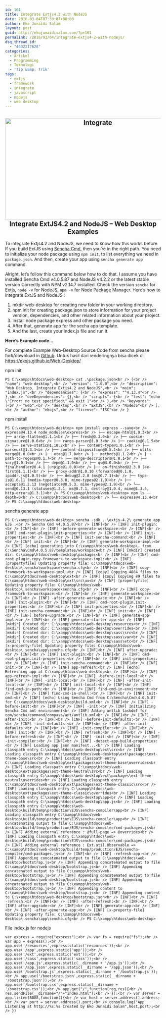 ```yaml
---
id: 161
title: Integrate Extjs4.2 with NodeJS
date: 2016-03-04T07:30:07+00:00
author: Eko Junaidi Salam
layout: post
guid: http://ekojunaidisalam.com/?p=161
permalink: /2016/03/04/integrate-extjs4-2-with-nodejs/
dsq_thread_id:
  - "4632217628"
categories:
  - Artikel
  - Programming
  - Teknologi
  - 'Tip &amp; Trik'
tags:
  - extjs
  - framework
  - integrate
  - javascript
  - nodejs
  - web desktop
---
```

<h2 style="text-align: center;">
  <a href="https://ekojunaidisalam.com/wp-content/uploads/2016/02/web-desktop.png" rel="attachment wp-att-162"><img class="aligncenter wp-image-162 size-large" src="https://ekojunaidisalam.com/wp-content/uploads/2016/02/web-desktop-1024x576.png" alt="Integrate" width="584" height="329" srcset="https://ekojunaidisalam.com/wp-content/uploads/2016/02/web-desktop-1024x576.png 1024w, https://ekojunaidisalam.com/wp-content/uploads/2016/02/web-desktop-300x169.png 300w, https://ekojunaidisalam.com/wp-content/uploads/2016/02/web-desktop-768x432.png 768w, https://ekojunaidisalam.com/wp-content/uploads/2016/02/web-desktop-500x281.png 500w, https://ekojunaidisalam.com/wp-content/uploads/2016/02/web-desktop.png 1366w" sizes="(max-width: 584px) 100vw, 584px" /></a><br /> Integrate ExtJS4.2 and NodeJS &#8211; Web Desktop Examples
</h2>

To integrate Extjs4.2 and NodeJS, we need to know how this works before. If you build ExtJS using <a href="http://docs.sencha.com/extjs/4.2.2/#!/guide/command" target="_blank">Sencha Cmd</a>, then you&#8217;re in the right path. You need to initialize your node package using `npm init`, to list everything we need in `package.json`. And then, create your app using `sencha generate app` command.<a name='more'></a>

Alright, let&#8217;s follow this command below how to do that. I assume you have installed Sencha Cmd v4.0.5.87 and NodeJS v4.2.2 or the latest stable version Correctly with NPM v2.14.7 installed. Check the version `sencha` for Extjs, `node -v` for NodeJS, `npm -v` for Node Package Manager. Here&#8217;s how to integrate ExtJS and NodeJS :

  1. mkdir web-desktop for creating new folder in your working directory.
  2. npm init for creating package.json to store information for your project version, dependencies, and other related information about your project.
  3. Install node package express and other package you need.
  4. After that, generate app for the secha app template.
  5. And the last, create your index.js file and run it.

**Here&#8217;s Example code&#8230;**
  
For complete Example Web-Desktop Source Code from sencha please fork/download in <a href="https://github.com/ekojs/Web-Desktop" target="_blank">Github</a>. Untuk hasil dari renderingnya bisa dicek di <a href="https://ekojs.github.io/Web-Desktop/" target="_blank">https://ekojs.github.io/Web-Desktop/</a>

npm init
  
`PS C:\xampp\htdocs\web-desktop> cat .\package.json<br />
{<br />
"name": "web-desktop",<br />
"version": "1.0.0",<br />
"description": "Web Desktop, Integrate Extjs4.2 and NodeJS",<br />
"main": "index.js",<br />
"dependencies": {<br />
"express": "^4.13.4"<br />
},<br />
"devDependencies": {},<br />
"scripts": {<br />
"test": "echo \"Error: no test specified\" && exit 1"<br />
},<br />
"keywords": [<br />
"web",<br />
"desktop",<br />
"ExtJS",<br />
"NodeJS"<br />
],<br />
"author": "ekojs",<br />
"license": "ISC"<br />
}`

npm install
  
`PS C:\xampp\htdocs\web-desktop> npm install express --save<br />
express@4.13.4 node_modules\express<br />
├── escape-html@1.0.3<br />
├── array-flatten@1.1.1<br />
├── fresh@0.3.0<br />
├── cookie-signature@1.0.6<br />
├── range-parser@1.0.3<br />
├── cookie@0.1.5<br />
├── serve-static@1.10.2<br />
├── content-type@1.0.1<br />
├── parseurl@1.3.1<br />
├── content-disposition@0.5.1<br />
├── utils-merge@1.0.0<br />
├── etag@1.7.0<br />
├── methods@1.1.2<br />
├── path-to-regexp@0.1.7<br />
├── merge-descriptors@1.0.1<br />
├── vary@1.0.1<br />
├── depd@1.1.0<br />
├── qs@4.0.0<br />
├── finalhandler@0.4.1 (unpipe@1.0.0)<br />
├── on-finished@2.3.0 (ee-first@1.1.1)<br />
├── proxy-addr@1.0.10 (forwarded@0.1.0, ipaddr.js@1.0.5)<br />
├── debug@2.2.0 (ms@0.7.1)<br />
├── type-is@1.6.11 (media-typer@0.3.0, mime-types@2.1.9)<br />
├── accepts@1.2.13 (negotiator@0.5.3, mime-types@2.1.9)<br />
└── send@0.13.1 (statuses@1.2.1, ms@0.7.1, destroy@1.0.4, mime@1.3.4, http-errors@1.3.1)<br />
PS C:\xampp\htdocs\web-desktop> npm ls --depth=0<br />
C:\xampp\htdocs\web-desktop<br />
└── express@4.13.4<br />
PS C:\xampp\htdocs\web-desktop>`

sencha generate app
  
`PS C:\xampp\htdocs\web-desktop> sencha -sdk ..\extjs-4.2\ generate app EJS .<br />
Sencha Cmd v4.0.5.87<br />
[INF]<br />
[INF] init-plugin:<br />
[INF]<br />
[INF] -before-generate-workspace:<br />
[INF]<br />
[INF] cmd-root-plugin.init-properties:<br />
[INF]<br />
[INF] init-properties:<br />
[INF]<br />
[INF] init-sencha-command:<br />
[INF]<br />
[INF] init:<br />
[INF]<br />
[INF] generate-workspace-impl:<br />
[INF] [echo] generating into C:\xampp\htdocs\web-desktop\. from C:\Sencha\Cmd\4.0.5.87/templates/workspace<br />
[INF] [mkdir] Created dir: C:\xampp\htdocs\web-desktop\packages<br />
[INF]<br />
[INF] cmd-root-plugin.copy-framework-to-workspace-impl:<br />
[INF] [propertyfile] Updating property file: C:\xampp\htdocs\web-desktop\.sencha\workspace\sencha.cfg<br />
[INF]<br />
[INF] copy-framework-to-workspace-impl:<br />
[INF] [copy] Copying 4884 files to C:\xampp\htdocs\web-desktop\ext<br />
[INF] [copy] Copying 89 files to C:\xampp\htdocs\web-desktop\ext\src\ux<br />
[INF] [propertyfile] Updating property file: C:\xampp\htdocs\web-desktop\.sencha\workspace\sencha.cfg<br />
[INF]<br />
[INF] copy-framework-to-workspace:<br />
[INF]<br />
[INF] generate-workspace:<br />
[INF]<br />
[INF] -after-generate-workspace:<br />
[INF]<br />
[INF] init-plugin:<br />
[INF]<br />
[INF] cmd-root-plugin.init-properties:<br />
[INF]<br />
[INF] init-properties:<br />
[INF]<br />
[INF] init-sencha-command:<br />
[INF]<br />
[INF] init:<br />
[INF]<br />
[INF] before-upgrade:<br />
[INF]<br />
[INF] generate-app-impl:<br />
[INF]<br />
[INF] generate-starter-app:<br />
[INF] [mkdir] Created dir: C:\xampp\htdocs\web-desktop\resources<br />
[INF] [mkdir] Created dir: C:\xampp\htdocs\web-desktop\overrides<br />
[INF] [mkdir] Created dir: C:\xampp\htdocs\web-desktop\sass\src<br />
[INF] [mkdir] Created dir: C:\xampp\htdocs\web-desktop\sass\var<br />
[INF] [mkdir] Created dir: C:\xampp\htdocs\web-desktop\sass\etc<br />
[INF] [x-property-file] Updating property file: C:\xampp\htdocs\web-desktop\.sencha\app\sencha.cfg<br />
[INF]<br />
[INF] after-upgrade:<br />
[INF]<br />
[INF] init-plugin:<br />
[INF]<br />
[INF] cmd-root-plugin.init-properties:<br />
[INF]<br />
[INF] init-properties:<br />
[INF]<br />
[INF] init-sencha-command:<br />
[INF]<br />
[INF] init:<br />
[INF]<br />
[INF] app-refresh:<br />
[INF] [echo] Refreshing app at C:\xampp\htdocs\web-desktop<br />
[INF]<br />
[INF] app-refresh-impl:<br />
[INF]<br />
[INF] -before-init-local:<br />
[INF]<br />
[INF] -init-local:<br />
[INF]<br />
[INF] -after-init-local:<br />
[INF]<br />
[INF] init-local:<br />
[INF]<br />
[INF] find-cmd-in-path:<br />
[INF]<br />
[INF] find-cmd-in-environment:<br />
[INF]<br />
[INF] find-cmd-in-shell:<br />
[INF]<br />
[INF] init-cmd:<br />
[INF] [echo] Using Sencha Cmd from C:\Sencha\Cmd\4.0.5.87 for C:\xampp\htdocs\web-desktop\build.xml<br />
[INF]<br />
[INF] -before-init:<br />
[INF]<br />
[INF] -init:<br />
[INF] Initializing Sencha Cmd ant environment<br />
[INF] Adding antlib taskdef for com/sencha/command/compass/ant/antlib.xml<br />
[INF]<br />
[INF] -after-init:<br />
[INF]<br />
[INF] -before-init-defaults:<br />
[INF]<br />
[INF] -init-defaults:<br />
[INF]<br />
[INF] -after-init-defaults:<br />
[INF]<br />
[INF] -init-compiler:<br />
[INF]<br />
[INF] init:<br />
[INF]<br />
[INF] refresh:<br />
[INF]<br />
[INF] -before-refresh:<br />
[INF]<br />
[INF] -init:<br />
[INF]<br />
[INF] -init-compiler:<br />
[INF]<br />
[INF] -detect-app-build-properties:<br />
[INF] Loading app json manifest...<br />
[INF] Loading classpath entry C:\xampp\htdocs\web-desktop\ext\src<br />
[INF] Loading classpath entry C:\xampp\htdocs\web-desktop\ext\packages\ext-theme-base\src<br />
[INF] Loading classpath entry C:\xampp\htdocs\web-desktop\ext\packages\ext-theme-base\overrides<br />
[INF] Loading classpath entry C:\xampp\htdocs\web-desktop\ext\packages\ext-theme-neutral\src<br />
[INF] Loading classpath entry C:\xampp\htdocs\web-desktop\ext\packages\ext-theme-neutral\overrides<br />
[INF] Loading classpath entry C:\xampp\htdocs\web-desktop\ext\packages\ext-theme-classic\src<br />
[INF] Loading classpath entry C:\xampp\htdocs\web-desktop\ext\packages\ext-theme-classic\overrides<br />
[INF] Loading classpath entry C:\xampp\htdocs\web-desktop\app<br />
[INF] Loading classpath entry C:\xampp\htdocs\web-desktop\app.js<br />
[INF] Loading classpath entry C:\xampp\htdocs\web-desktop\build\temp\production\EJS\sencha-compiler\app<br />
[INF] Loading classpath entry C:\xampp\htdocs\web-desktop\build\temp\production\EJS\sencha-compiler\app<br />
[INF] Concatenating output to file C:\xampp\htdocs\web-desktop/build/temp/production/EJS/sencha-compiler/cmd-packages.js<br />
[INF] Adding external reference : @full-page => @overrides<br />
[INF] Loading classpath entry C:\xampp\htdocs\web-desktop\build\temp\production\EJS\sencha-compiler\cmd-packages.js<br />
[INF] Adding external reference : Ext.util.Observable => C:\xampp\htdocs\web-desktop/build/temp/production/EJS/sencha-compiler/cmd-packages.js<br />
[INF]<br />
[INF] -refresh-app:<br />
[INF] Appending concatenated output to file C:\xampp\htdocs\web-desktop/bootstrap.js<br />
[INF] Appending concatenated output to file C:\xampp\htdocs\web-desktop/bootstrap.js<br />
[INF] Appending concatenated output to file C:\xampp\htdocs\web-desktop/bootstrap.js<br />
[INF] Appending concatenated output to file C:\xampp\htdocs\web-desktop/bootstrap.js<br />
[INF] Appending concatenated output to file C:\xampp\htdocs\web-desktop/bootstrap.js<br />
[INF] Appending content to C:\xampp\htdocs\web-desktop/bootstrap.js<br />
[INF] Appending content to C:\xampp\htdocs\web-desktop/bootstrap.json<br />
[INF]<br />
[INF] -refresh:<br />
[INF]<br />
[INF] -after-refresh:<br />
[INF]<br />
[INF] after-upgrade:<br />
[INF]<br />
[INF] generate-app:<br />
[INF]<br />
[INF] -after-generate-app:<br />
[INF] [x-property-file] Updating property file: C:\xampp\htdocs\web-desktop\.sencha\app\sencha.cfg<br />
PS C:\xampp\htdocs\web-desktop>`

File index.js for nodejs
  
`var express = require("express");<br />
var fs = require("fs");<br />
var app = express();<br />
app.use('/resources',express.static('resources'));<br />
app.use('/app',express.static('app'));<br />
app.use('/ext',express.static('ext'));<br />
app.use('/sass',express.static('sass'));<br />
app.use('/app.js',express.static(__dirname + '/app.js'));<br />
app.use('/app.json',express.static(__dirname + '/app.json'));<br />
app.use('/bootstrap.js',express.static(__dirname + '/bootstrap.js'));<br />
app.use('/bootstrap.json',express.static(__dirname + '/bootstrap.json'));<br />
app.use('/bootstrap.css',express.static(__dirname + '/bootstrap.css'));<br />
app.get("/",function(req,res){<br />
res.sendFile(__dirname+"/"+"index.html");<br />
});<br />
var server = app.listen(8088,function(){<br />
var host = server.address().address;<br />
var port = server.address().port;<br />
console.log("App Listening at http://%s:%s Created by Eko Junaidi Salam",host,port);<br />
})`
